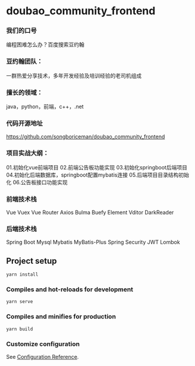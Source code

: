 # doubao_community_frontend


### 我们的口号
编程困难怎么办？百度搜索豆约翰


### 豆约翰团队：
一群热爱分享技术，多年开发经验及培训经验的老司机组成
### 擅长的领域：
java，python，前端，c++，.net

### 代码开源地址
https://github.com/songboriceman/doubao_community_frontend

### 项目实战大纲：
01.初始化vue前端项目
02.前端公告板功能实现
03.初始化springboot后端项目
04.初始化后端数据库，springboot配置mybatis连接
05.后端项目目录结构初始化
06.公告板接口功能实现

### 前端技术栈
 Vue
 Vuex
 Vue Router
 Axios
 Bulma
 Buefy
 Element
 Vditor
 DarkReader

### 后端技术栈
 Spring Boot
 Mysql
 Mybatis
 MyBatis-Plus
 Spring Security
 JWT
 Lombok

## Project setup
```
yarn install
```

### Compiles and hot-reloads for development
```
yarn serve
```

### Compiles and minifies for production
```
yarn build
```

### Customize configuration
See [Configuration Reference](https://cli.vuejs.org/config/).
